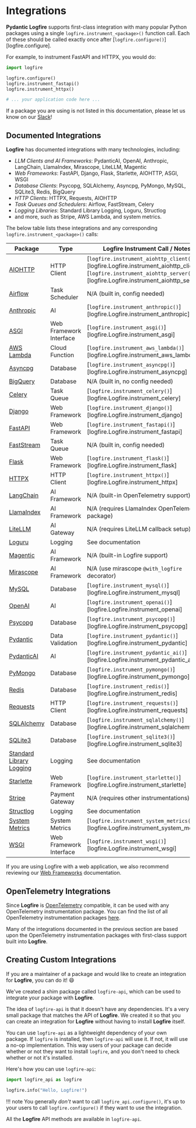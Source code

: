 # Integrations

**Pydantic Logfire** supports first-class integration with many popular Python packages using a single `logfire.instrument_<package>()`
function call. Each of these should be called exactly once after [`logfire.configure()`][logfire.configure].

For example, to instrument FastAPI and HTTPX, you would do:

```python
import logfire

logfire.configure()
logfire.instrument_fastapi()
logfire.instrument_httpx()

# ... your application code here ...
```

If a package you are using is not listed in this documentation, please let us know on our [Slack][slack]!

## Documented Integrations

**Logfire** has documented integrations with many technologies, including:

- _LLM Clients and AI Frameworks_: PydanticAI, OpenAI, Anthropic, LangChain, LlamaIndex, Mirascope, LiteLLM, Magentic
- _Web Frameworks_: FastAPI, Django, Flask, Starlette, AIOHTTP, ASGI, WSGI
- _Database Clients_: Psycopg, SQLAlchemy, Asyncpg, PyMongo, MySQL, SQLite3, Redis, BigQuery
- _HTTP Clients_: HTTPX, Requests, AIOHTTP
- _Task Queues and Schedulers_: Airflow, FastStream, Celery
- _Logging Libraries_: Standard Library Logging, Loguru, Structlog
- and more, such as Stripe, AWS Lambda, and system metrics.

The below table lists these integrations and any corresponding `logfire.instrument_<package>()` calls:

| Package                                   | Type                    | Logfire Instrument Call / Notes                                                                                                                                        |
| ----------------------------------------- | ----------------------- | ---------------------------------------------------------------------------------------------------------------------------------------------------------------------- |
| [AIOHTTP](http-clients/aiohttp.md)        | HTTP Client             | [`logfire.instrument_aiohttp_client()`,][logfire.Logfire.instrument_aiohttp_client] [`logfire.instrument_aiohttp_server()`][logfire.Logfire.instrument_aiohttp_server] |
| [Airflow](event-streams/airflow.md)       | Task Scheduler          | N/A (built in, config needed)                                                                                                                                          |
| [Anthropic](llms/anthropic.md)            | AI                      | [`logfire.instrument_anthropic()`][logfire.Logfire.instrument_anthropic]                                                                                               |
| [ASGI](web-frameworks/asgi.md)            | Web Framework Interface | [`logfire.instrument_asgi()`][logfire.Logfire.instrument_asgi]                                                                                                         |
| [AWS Lambda](aws-lambda.md)               | Cloud Function          | [`logfire.instrument_aws_lambda()`][logfire.Logfire.instrument_aws_lambda]                                                                                             |
| [Asyncpg](databases/asyncpg.md)           | Database                | [`logfire.instrument_asyncpg()`][logfire.Logfire.instrument_asyncpg]                                                                                                   |
| [BigQuery](databases/bigquery.md)         | Database                | N/A (built in, no config needed)                                                                                                                                       |
| [Celery](event-streams/celery.md)         | Task Queue              | [`logfire.instrument_celery()`][logfire.Logfire.instrument_celery]                                                                                                     |
| [Django](web-frameworks/django.md)        | Web Framework           | [`logfire.instrument_django()`][logfire.Logfire.instrument_django]                                                                                                     |
| [FastAPI](web-frameworks/fastapi.md)      | Web Framework           | [`logfire.instrument_fastapi()`][logfire.Logfire.instrument_fastapi]                                                                                                   |
| [FastStream](event-streams/faststream.md) | Task Queue              | N/A (built in, config needed)                                                                                                                                          |
| [Flask](web-frameworks/flask.md)          | Web Framework           | [`logfire.instrument_flask()`][logfire.Logfire.instrument_flask]                                                                                                       |
| [HTTPX](http-clients/httpx.md)            | HTTP Client             | [`logfire.instrument_httpx()`][logfire.Logfire.instrument_httpx]                                                                                                       |
| [LangChain](llms/langchain.md)            | AI Framework            | N/A (built-in OpenTelemetry support)                                                                                                                                   |
| [LlamaIndex](llms/llamaindex.md)          | AI Framework            | N/A (requires LlamaIndex OpenTelemetry package)                                                                                                                        |
| [LiteLLM](llms/litellm.md)                | AI Gateway              | N/A (requires LiteLLM callback setup)                                                                                                                                  |
| [Loguru](loguru.md)                       | Logging                 | See documentation                                                                                                                                                      |
| [Magentic](llms/magentic.md)              | AI Framework            | N/A (built-in Logfire support)                                                                                                                                         |
| [Mirascope](llms/mirascope.md)            | AI Framework            | N/A (use mirascope `@with_logfire` decorator)                                                                                                                          |
| [MySQL](databases/mysql.md)               | Database                | [`logfire.instrument_mysql()`][logfire.Logfire.instrument_mysql]                                                                                                       |
| [OpenAI](llms/openai.md)                  | AI                      | [`logfire.instrument_openai()`][logfire.Logfire.instrument_openai]                                                                                                     |
| [Psycopg](databases/psycopg.md)           | Database                | [`logfire.instrument_psycopg()`][logfire.Logfire.instrument_psycopg]                                                                                                   |
| [Pydantic](pydantic.md)                   | Data Validation         | [`logfire.instrument_pydantic()`][logfire.Logfire.instrument_pydantic]                                                                                                 |
| [PydanticAI](llms/pydanticai.md)          | AI                      | [`logfire.instrument_pydantic_ai()`][logfire.Logfire.instrument_pydantic_ai]                                                                                           |
| [PyMongo](databases/pymongo.md)           | Database                | [`logfire.instrument_pymongo()`][logfire.Logfire.instrument_pymongo]                                                                                                   |
| [Redis](databases/redis.md)               | Database                | [`logfire.instrument_redis()`][logfire.Logfire.instrument_redis]                                                                                                       |
| [Requests](http-clients/requests.md)      | HTTP Client             | [`logfire.instrument_requests()`][logfire.Logfire.instrument_requests]                                                                                                 |
| [SQLAlchemy](databases/sqlalchemy.md)     | Database                | [`logfire.instrument_sqlalchemy()`][logfire.Logfire.instrument_sqlalchemy]                                                                                             |
| [SQLite3](databases/sqlite3.md)           | Database                | [`logfire.instrument_sqlite3()`][logfire.Logfire.instrument_sqlite3]                                                                                                   |
| [Standard Library Logging](logging.md)    | Logging                 | See documentation                                                                                                                                                      |
| [Starlette](web-frameworks/starlette.md)  | Web Framework           | [`logfire.instrument_starlette()`][logfire.Logfire.instrument_starlette]                                                                                               |
| [Stripe](stripe.md)                       | Payment Gateway         | N/A (requires other instrumentations)                                                                                                                                  |
| [Structlog](structlog.md)                 | Logging                 | See documentation                                                                                                                                                      |
| [System Metrics](system-metrics.md)       | System Metrics          | [`logfire.instrument_system_metrics()`][logfire.Logfire.instrument_system_metrics]                                                                                     |
| [WSGI](web-frameworks/wsgi.md)            | Web Framework Interface | [`logfire.instrument_wsgi()`][logfire.Logfire.instrument_wsgi]                                                                                                         |

If you are using Logfire with a web application, we also recommend reviewing
our [Web Frameworks](web-frameworks/index.md)
documentation.

## OpenTelemetry Integrations

Since **Logfire** is [OpenTelemetry][opentelemetry] compatible, it can be used with any OpenTelemetry
instrumentation package. You can find the list of all OpenTelemetry instrumentation packages
[here](https://opentelemetry-python-contrib.readthedocs.io/en/latest/).

Many of the integrations documented in the previous section are based upon the OpenTelemetry instrumentation packages
with first-class support built into **Logfire**.

## Creating Custom Integrations

If you are a maintainer of a package and would like to create an integration for **Logfire**, you can do it! :smile:

We've created a shim package called `logfire-api`, which can be used to integrate your package with **Logfire**.

The idea of `logfire-api` is that it doesn't have any dependencies. It's a very small package that matches the API of **Logfire**.
We created it so that you can create an integration for **Logfire** without having to install **Logfire** itself.

You can use `logfire-api` as a lightweight dependency of your own package.
If `logfire` is installed, then `logfire-api` will use it. If not, it will use a no-op implementation.
This way users of your package can decide whether or not they want to install `logfire`, and you don't need to
check whether or not it's installed.

Here's how you can use `logfire-api`:

```python
import logfire_api as logfire

logfire.info("Hello, Logfire!")
```

!!! note
You generally _don't_ want to call `logfire_api.configure()`, it's up to your users to call
`logfire.configure()` if they want to use the integration.

All the **Logfire** API methods are available in `logfire-api`.

[slack]: https://logfire.pydantic.dev/docs/join-slack/
[opentelemetry]: https://opentelemetry.io/
